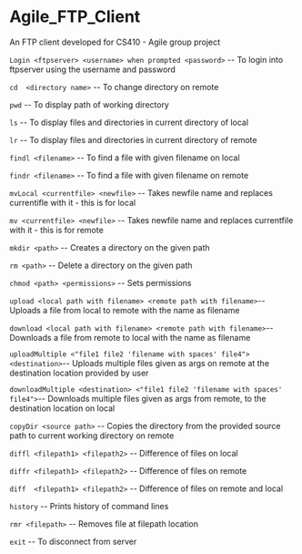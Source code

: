 # Agile_FTP_Client
An FTP client developed for CS410 - Agile group project


`Login <ftpserver> <username> when prompted <password>`     --  To login into ftpserver using the username and password
  
`cd  <directory name>`                                      --  To change directory on remote
  
`pwd`                                                       --  To display path of working directory

`ls`                                                        --  To display files and directories in current directory of local

`lr`                                                        --  To display files and directories in current directory of remote

`findl <filename>`                                          --  To find a file with given filename on local 

`findr <filename>`                                          --  To find a file with given filename on remote 

`mvLocal <currentfile> <newfile>`                           --  Takes newfile name and replaces currentifle with it - this is for local

`mv <currentfile> <newfile>`                                --  Takes newfile name and replaces currentfile with it - this is for remote

`mkdir <path>`                                              --  Creates a directory on the given path

`rm <path>`                                                 --  Delete a directory on the given path

`chmod <path> <permissions>`                                --  Sets permissions       

`upload <local path with filename> <remote path with filename>`--  Uploads a file from local to remote with the name as filename

`download <local path with filename> <remote path with filename>`--  Downloads a file from remote to local with the name as filename

`uploadMultiple <"file1 file2 'filename with spaces' file4"> <destination>`--  Uploads multiple files given as args on remote at the destination location provided by user

`downloadMultiple <destination> <"file1 file2 'filename with spaces' file4">`--  Downloads multiple files given as args from remote, to the destination location on local

`copyDir <source path>`                                          --  Copies the directory from the provided source path to current working directory on remote 

`diffl <filepath1> <filepath2>`                                  --  Difference of files on local

`diffr <filepath1> <filepath2>`                                  --  Difference of files on remote

`diff  <filepath1> <filepath2>`                                  --  Difference of files on remote and local

`history`                                                        --  Prints history of command lines

`rmr <filepath>`                                                 --  Removes file at filepath location

`exit`                                                           --  To disconnect from server
